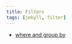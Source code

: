 ```yaml
---
title: Filters
tags: [jekyll, filter]
---
```



- [where and group by](https://blog.webjeda.com/jekyll-filters/#simple-jekyll-filters)
